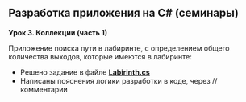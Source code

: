 ## Разработка приложения на C# (семинары)
**Урок 3. Коллекции (часть 1)**

Приложение поиска пути в лабиринте, с определением общего количества выходов, которые имеются в лабиринте:

* Решено задание в файле **[Labirinth.cs](https://github.com/ArtBi1/-FamilyTreeCs/blob/main/HW03/Labirinth.cs)**
* Написаны пояснения логики разработки в коде, через //комментарии